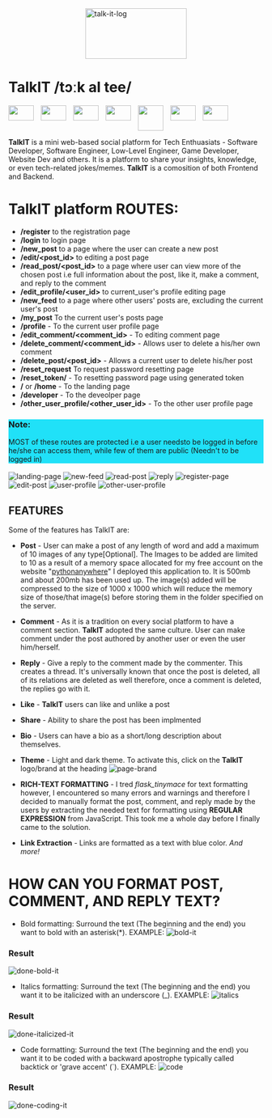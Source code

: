 <div style='display:grid; place-content: center;'>
<img src='logo.jpg'  alt='talk-it-log' width='200' height='100' />
</div>

# TalkIT /tɔːk aI tee/

<div style='display:flex; gap: 1em;'>
<img src="https://upload.wikimedia.org/wikipedia/commons/thumb/3/3c/Flask_logo.svg/1200px-Flask_logo.svg.png" width=50 height=30>

<img src="https://upload.wikimedia.org/wikipedia/commons/6/61/HTML5_logo_and_wordmark.svg" width=50 height=30>

<img src="https://upload.wikimedia.org/wikipedia/commons/d/d5/CSS3_logo_and_wordmark.svg" width=50 height=30>
<img src="https://upload.wikimedia.org/wikipedia/commons/9/99/Unofficial_JavaScript_logo_2.svg" width=50 height=30>

<img src="https://upload.wikimedia.org/wikipedia/en/d/dd/MySQL_logo.svg" width=50 height=50>

<img src="https://upload.wikimedia.org/wikipedia/commons/9/91/Octicons-mark-github.svg" width=50 height=30>

<img src="https://upload.wikimedia.org/wikipedia/commons/c/c3/Python-logo-notext.svg" width=50 height=30>
</div>

**TalkIT** is a mini web-based social platform for Tech Enthuasiats - Software Developer, Software Engineer, Low-Level Engineer, Game Developer, Website Dev and others. It is a platform to share your insights, knowledge, or even tech-related jokes/memes.
**TalkIT** is a comosition of both Frontend and Backend.

# TalkIT platform ROUTES:

- **/register** to the registration page
- **/login** to login page
- **/new_post** to a page where the user can create a new post
- **/edit/<post_id>** to editing a post page
- **/read_post/<post_id>** to a page where user can view more of the chosen post i.e full information about the post, like it, make a comment, and reply to the comment
- **/edit_profile/<user_id>** to current_user's profile editing page
- **/new_feed** to a page where other users' posts are, excluding the current user's post
- **/my_post** To the current user's posts page
- **/profile** - To the current user profile page
- **/edit_comment/<comment_id>** - To editing comment page
- **/delete_comment/<comment_id>** - Allows user to delete a his/her own comment
- **/delete_post/<post_id>** - Allows a current user to delete his/her post
- **/reset_request** To request password resetting page
- **/reset_token/<token>** - To resetting password page using generated token
- **/** or **/home** - To the landing page
- **/developer** - To the deveolper page
- **/other_user_profile/<other_user_id>** - To the other user profile page

<aside style='background-color: #20e1f8;'><h3>Note:</h3> MOST of these routes are protected i.e a user needsto be logged in before he/she can access them, while few of them are public (Needn't to be logged in)
</aside>

<br>
<img src='landing-page.jpg'  alt='landing-page' />
<img src='new-feed.jpg'  alt='new-feed' />
<img src='read-post.jpg'  alt='read-post' />
<img src='reply.jpg'  alt='reply' />
<img src='register-page.jpg'  alt='register-page' />
<img src='edit-post.jpg'  alt='edit-post' />
<img src='user-profile.jpg'  alt='user-profile' />
<img src='other-user-profile.jpg'  alt='other-user-profile' />

## FEATURES

Some of the features has TalkIT are:

- **Post** - User can make a post of any length of word and add a maximum of 10 images of any type[Optional]. The Images to be added are limited to 10 as a result of a memory space allocated for my free account on the website "[pythonanywhere](https://www.pythonanywhere.com)" I deployed this application to. It is 500mb and about 200mb has been used up. The image(s) added will be compressed to the size of 1000 x 1000 which will reduce the memory size of those/that image(s) before storing them in the folder specified on the server.

- **Comment** - As it is a tradition on every social platform to have a comment section. **TalkIT** adopted the same culture. User can make comment under the post authored by another user or even the user him/herself.

- **Reply** - Give a reply to the comment made by the commenter. This creates a thread. It's universally known that once the post is deleted, all of its relations are deleted as well therefore, once a comment is deleted, the replies go with it.

- **Like** - **TalkIT** users can like and unlike a post
- **Share** - Ability to share the post has been implmented
- **Bio** - Users can have a bio as a short/long description about themselves.
- **Theme** - Light and dark theme. To activate this, click on the **TalkIT** logo/brand at the heading
  ![page-brand](page-brand.jpg)

- **RICH-TEXT FORMATTING** - I tred _flask_tinymace_ for text formatting however, I encountered so many errors and warnings and therefore I decided to manually format the post, comment, and reply made by the users by extracting the needed text for formatting using **REGULAR EXPRESSION** from JavaScript. This took me a whole day before I finally came to the solution.

- **Link Extraction** - Links are formatted as a text with blue color.
  _And more!_

# HOW CAN YOU FORMAT POST, COMMENT, AND REPLY TEXT?

- Bold formatting: Surround the text (The beginning and the end) you want to bold with an asterisk(\*). EXAMPLE:
  ![bold-it](bold.jpg)

### Result

![done-bold-it](done-bold.jpg)

- Italics formatting: Surround the text (The beginning and the end) you want it to be italicized with an underscore (\_). EXAMPLE:
  ![italics](italics.jpg)

### Result

![done-italicized-it](done-italicized.jpg)

- Code formatting: Surround the text (The beginning and the end) you want it to be coded with a backward apostrophe typically called backtick or 'grave accent' (`). EXAMPLE:
  ![code](code.jpg)

### Result

![done-coding-it](coded.jpg)
